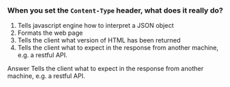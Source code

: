### When you set the `Content-Type` header, what does it really do?

1. Tells javascript engine how to interpret a JSON object
1. Formats the web page
1. Tells the client what version of HTML has been returned 
1. Tells the client what to expect in the response from another machine, e.g. a restful API.

Answer
Tells the client what to expect in the response from another machine, e.g. a restful API.